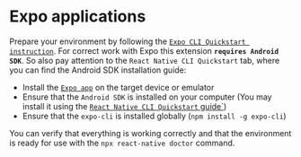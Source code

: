 # Expo applications

Prepare your environment by following the
[`Expo CLI Quickstart instruction`](HTTPS://reactnative.dev/docs/environment-setup).
For correct work with Expo this extension **`requires Android SDK`**. So also
pay attention to the `React Native CLI Quickstart` tab, where you can find the
Android SDK installation guide:

-   Install the
    [`Expo app`](HTTPS://docs.expo.dev/get-started/installation/#2-expo-go-app-for-ios-and)
    on the target device or emulator
-   Ensure that the `Android SDK` is installed on your computer (You may install
    it using the
    [`React Native CLI Quickstart` guide`](HTTPS://reactnative.dev/docs/environment-setup))
-   Ensure that the `expo-cli` is installed globally (`npm install -g expo-cli`)

You can verify that everything is working correctly and that the environment is
ready for use with the `npx react-native doctor` command.

